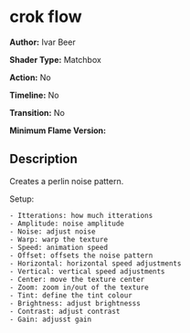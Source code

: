 # crok flow

**Author:** Ivar Beer

**Shader Type:** Matchbox

**Action:** No

**Timeline:** No

**Transition:** No

**Minimum Flame Version:** 


## Description
Creates a perlin noise pattern.

Setup:

    - Itterations: how much itterations
    - Amplitude: noise amplitude
    - Noise: adjust noise
    - Warp: warp the texture
    - Speed: animation speed
    - Offset: offsets the noise pattern
    - Horizontal: horizontal speed adjustments
    - Vertical: vertical speed adjustments
    - Center: move the texture center
    - Zoom: zoom in/out of the texture
    - Tint: define the tint colour
    - Brightness: adjust brightnesss
    - Contrast: adjust contrast
    - Gain: adjusst gain
